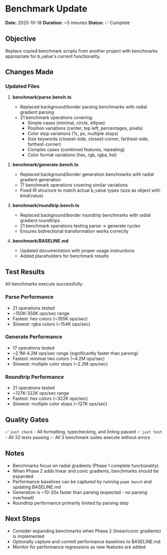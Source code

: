 # Benchmark Update

**Date:** 2025-10-18
**Duration:** ~5 minutes
**Status:** ✅ Complete

## Objective

Replace copied benchmark scripts from another project with benchmarks appropriate for b_value's current functionality.

## Changes Made

### Updated Files

1. **benchmark/parse.bench.ts**
   - Replaced background/border parsing benchmarks with radial gradient parsing
   - 21 benchmark operations covering:
     - Simple cases (minimal, circle, ellipse)
     - Position variations (center, top left, percentages, pixels)
     - Color stop variations (%, px, multiple stops)
     - Size keywords (closest-side, closest-corner, farthest-side, farthest-corner)
     - Complex cases (combined features, repeating)
     - Color format variations (hex, rgb, rgba, hsl)

2. **benchmark/generate.bench.ts**
   - Replaced background/border generation benchmarks with radial gradient generation
   - 17 benchmark operations covering similar variations
   - Fixed IR structure to match actual b_value types (size as object with kind/value)

3. **benchmark/roundtrip.bench.ts**
   - Replaced background/border roundtrip benchmarks with radial gradient roundtrips
   - 21 benchmark operations testing parse → generate cycles
   - Ensures bidirectional transformation works correctly

4. **benchmark/BASELINE.md**
   - Updated documentation with proper usage instructions
   - Added placeholders for benchmark results

## Test Results

All benchmarks execute successfully:

### Parse Performance
- 21 operations tested
- ~150K-350K ops/sec range
- Fastest: hex colors (~355K ops/sec)
- Slowest: rgba colors (~154K ops/sec)

### Generate Performance
- 17 operations tested
- ~2.1M-4.2M ops/sec range (significantly faster than parsing)
- Fastest: minimal two colors (~4.2M ops/sec)
- Slowest: multiple color stops (~2.2M ops/sec)

### Roundtrip Performance
- 21 operations tested
- ~127K-322K ops/sec range
- Fastest: hex colors (~322K ops/sec)
- Slowest: multiple color stops (~127K ops/sec)

## Quality Gates

✅ `just check` - All formatting, typechecking, and linting passed
✅ `just test` - All 32 tests passing
✅ All 3 benchmark suites execute without errors

## Notes

- Benchmarks focus on radial gradients (Phase 1 complete functionality)
- When Phase 2 adds linear and conic gradients, benchmarks should be expanded
- Performance baselines can be captured by running `pnpm bench` and updating BASELINE.md
- Generation is ~10-20x faster than parsing (expected - no parsing overhead)
- Roundtrip performance primarily limited by parsing step

## Next Steps

- Consider expanding benchmarks when Phase 2 (linear/conic gradients) is implemented
- Optionally capture and commit performance baselines to BASELINE.md
- Monitor for performance regressions as new features are added
